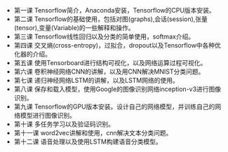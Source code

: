* 第一课 Tensorflow简介，Anaconda安装，Tensorflow的CPU版本安装。
* 第二课 Tensorflow的基础使用，包括对图(graphs),会话(session),张量(tensor),变量(Variable)的一些解释和操作。
* 第三课 Tensorflow线性回归以及分类的简单使用，softmax介绍。
* 第四课 交叉熵(cross-entropy)，过拟合，dropout以及Tensorflow中各种优化器的介绍。
* 第五课 使用Tensorboard进行结构可视化，以及网络运算过程可视化。
* 第六课 卷积神经网络CNN的讲解，以及用CNN解决MNIST分类问题。
* 第七课 递归神经网络LSTM的讲解，以及LSTM网络的使用。
* 第八课 保存和载入模型，使用Google的图像识别网络inception-v3进行图像识别。
* 第九课 Tensorflow的GPU版本安装。设计自己的网络模型，并训练自己的网络模型进行图像识别。
* 第十课 多任务学习以及验证码识别。
* 第十一课 word2vec讲解和使用，cnn解决文本分类问题。
* 第十二课 语音处理以及使用LSTM构建语音分类模型。
